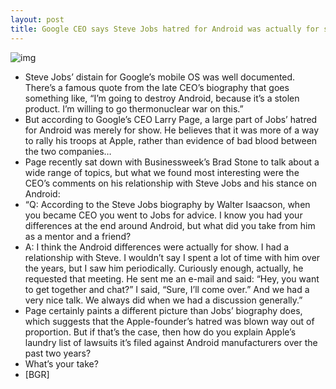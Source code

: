 ```yaml
---
layout: post
title: Google CEO says Steve Jobs hatred for Android was actually for show
---
```

![img](http://media.idownloadblog.com/wp-content/uploads/2012/04/larry-page.jpg)
* Steve Jobs’ distain for Google’s mobile OS was well documented. There’s a famous quote from the late CEO’s biography that goes something like, “I’m going to destroy Android, because it’s a stolen product. I’m willing to go thermonuclear war on this.”
* But according to Google’s CEO Larry Page, a large part of Jobs’ hatred for Android was merely for show. He believes that it was more of a way to rally his troops at Apple, rather than evidence of bad blood between the two companies…
* Page recently sat down with Businessweek’s Brad Stone to talk about a wide range of topics, but what we found most interesting were the CEO’s comments on his relationship with Steve Jobs and his stance on Android:
* “Q: According to the Steve Jobs biography by Walter Isaacson, when you became CEO you went to Jobs for advice. I know you had your differences at the end around Android, but what did you take from him as a mentor and a friend?
* A: I think the Android differences were actually for show. I had a relationship with Steve. I wouldn’t say I spent a lot of time with him over the years, but I saw him periodically. Curiously enough, actually, he requested that meeting. He sent me an e-mail and said: “Hey, you want to get together and chat?” I said, “Sure, I’ll come over.” And we had a very nice talk. We always did when we had a discussion generally.”
* Page certainly paints a different picture than Jobs’ biography does, which suggests that the Apple-founder’s hatred was blown way out of proportion. But if that’s the case, then how do you explain Apple’s laundry list of lawsuits it’s filed against Android manufacturers over the past two years?
* What’s your take?
* [BGR]


